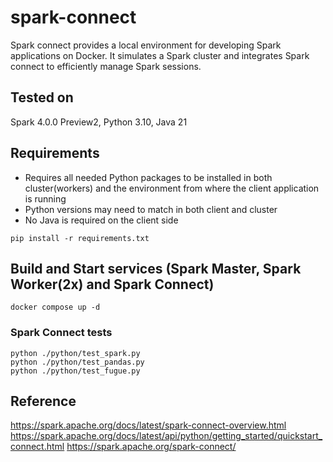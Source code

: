 # spark-connect
Spark connect provides a local environment for developing Spark applications on Docker. It simulates a Spark cluster and integrates Spark connect to efficiently manage Spark sessions.

## Tested on
Spark 4.0.0 Preview2, Python 3.10, Java 21

## Requirements
- Requires all needed Python packages to be installed in both cluster(workers) and the environment from where the client application is running
- Python versions may need to match in both client and cluster
- No Java is required on the client side
```
pip install -r requirements.txt
```

## Build and Start services (Spark Master, Spark Worker(2x) and Spark Connect)
```
docker compose up -d
```

### Spark Connect tests
```
python ./python/test_spark.py
python ./python/test_pandas.py
python ./python/test_fugue.py
```

## Reference
https://spark.apache.org/docs/latest/spark-connect-overview.html
https://spark.apache.org/docs/latest/api/python/getting_started/quickstart_connect.html
https://spark.apache.org/spark-connect/
